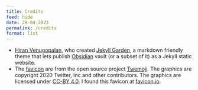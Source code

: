 ```yaml
---
title: Credits
feed: hide
date: 28-04-2023
permalink: /credits
format: list
---
```


- [Hiran Venugopalan](https://hiran.in/), who created [Jekyll Garden](https://jekyll-garden.github.io/), a markdown friendly theme that lets publish [Obsidian](https://obsidian.md/) vault (or a subset of it) as a Jekyll static website.
- The [favicon](https://github.com/twitter/twemoji/blob/master/assets/svg/2728.svg) are from the open source project [Twemoji](https://twemoji.twitter.com/). The graphics are copyright 2020 Twitter, Inc and other contributors. The graphics are licensed under [CC-BY 4.0](https://creativecommons.org/licenses/by/4.0/). I found this favicon at [favicon.io](https://favicon.io/emoji-favicons/sparkles/).
